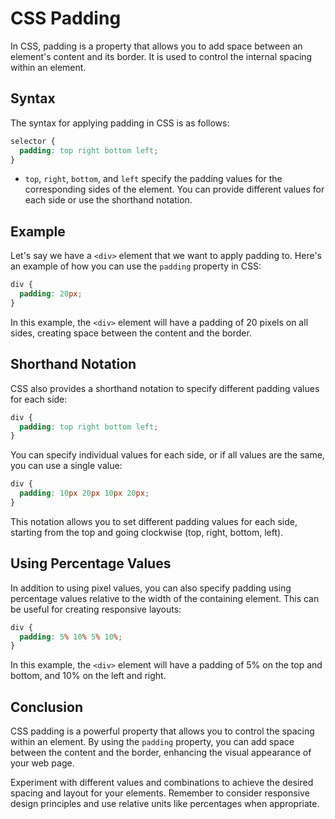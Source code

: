 # CSS Padding

In CSS, padding is a property that allows you to add space between an element's content and its border. It is used to control the internal spacing within an element.

## Syntax

The syntax for applying padding in CSS is as follows:

```css
selector {
  padding: top right bottom left;
}
```

- `top`, `right`, `bottom`, and `left` specify the padding values for the corresponding sides of the element. You can provide different values for each side or use the shorthand notation.

## Example

Let's say we have a `<div>` element that we want to apply padding to. Here's an example of how you can use the `padding` property in CSS:

```css
div {
  padding: 20px;
}
```

In this example, the `<div>` element will have a padding of 20 pixels on all sides, creating space between the content and the border.

## Shorthand Notation

CSS also provides a shorthand notation to specify different padding values for each side:

```css
div {
  padding: top right bottom left;
}
```

You can specify individual values for each side, or if all values are the same, you can use a single value:

```css
div {
  padding: 10px 20px 10px 20px;
}
```

This notation allows you to set different padding values for each side, starting from the top and going clockwise (top, right, bottom, left).

## Using Percentage Values

In addition to using pixel values, you can also specify padding using percentage values relative to the width of the containing element. This can be useful for creating responsive layouts:

```css
div {
  padding: 5% 10% 5% 10%;
}
```

In this example, the `<div>` element will have a padding of 5% on the top and bottom, and 10% on the left and right.

## Conclusion

CSS padding is a powerful property that allows you to control the spacing within an element. By using the `padding` property, you can add space between the content and the border, enhancing the visual appearance of your web page.

Experiment with different values and combinations to achieve the desired spacing and layout for your elements. Remember to consider responsive design principles and use relative units like percentages when appropriate.

